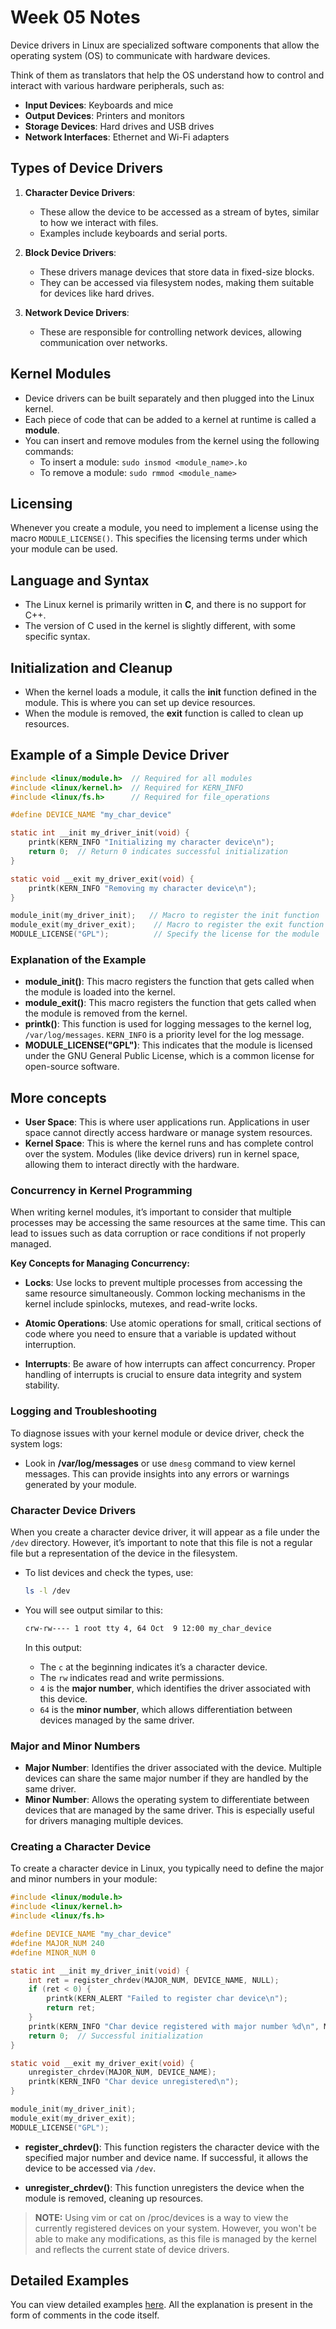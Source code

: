 # Week 05 Notes

Device drivers in Linux are specialized software components that allow the operating system (OS) to communicate with hardware devices.

Think of them as translators that help the OS understand how to control and interact with various hardware peripherals, such as:

- **Input Devices**: Keyboards and mice
- **Output Devices**: Printers and monitors
- **Storage Devices**: Hard drives and USB drives
- **Network Interfaces**: Ethernet and Wi-Fi adapters

## Types of Device Drivers

1. **Character Device Drivers**:

   - These allow the device to be accessed as a stream of bytes, similar to how we interact with files.
   - Examples include keyboards and serial ports.

2. **Block Device Drivers**:

   - These drivers manage devices that store data in fixed-size blocks.
   - They can be accessed via filesystem nodes, making them suitable for devices like hard drives.

3. **Network Device Drivers**:
   - These are responsible for controlling network devices, allowing communication over networks.

## Kernel Modules

- Device drivers can be built separately and then plugged into the Linux kernel.
- Each piece of code that can be added to a kernel at runtime is called a **module**.
- You can insert and remove modules from the kernel using the following commands:
  - To insert a module: `sudo insmod <module_name>.ko`
  - To remove a module: `sudo rmmod <module_name>`

## Licensing

Whenever you create a module, you need to implement a license using the macro `MODULE_LICENSE()`. This specifies the licensing terms under which your module can be used.

## Language and Syntax

- The Linux kernel is primarily written in **C**, and there is no support for C++.
- The version of C used in the kernel is slightly different, with some specific syntax.

## Initialization and Cleanup

- When the kernel loads a module, it calls the **init** function defined in the module. This is where you can set up device resources.
- When the module is removed, the **exit** function is called to clean up resources.

## Example of a Simple Device Driver

```c
#include <linux/module.h>  // Required for all modules
#include <linux/kernel.h>  // Required for KERN_INFO
#include <linux/fs.h>      // Required for file_operations

#define DEVICE_NAME "my_char_device"

static int __init my_driver_init(void) {
    printk(KERN_INFO "Initializing my character device\n");
    return 0;  // Return 0 indicates successful initialization
}

static void __exit my_driver_exit(void) {
    printk(KERN_INFO "Removing my character device\n");
}

module_init(my_driver_init);   // Macro to register the init function
module_exit(my_driver_exit);    // Macro to register the exit function
MODULE_LICENSE("GPL");          // Specify the license for the module
```

### Explanation of the Example

- **module_init()**: This macro registers the function that gets called when the module is loaded into the kernel.
- **module_exit()**: This macro registers the function that gets called when the module is removed from the kernel.
- **printk()**: This function is used for logging messages to the kernel log, `/var/log/messages`. `KERN_INFO` is a priority level for the log message.
- **MODULE_LICENSE("GPL")**: This indicates that the module is licensed under the GNU General Public License, which is a common license for open-source software.

## More concepts

- **User Space**: This is where user applications run. Applications in user space cannot directly access hardware or manage system resources.
- **Kernel Space**: This is where the kernel runs and has complete control over the system. Modules (like device drivers) run in kernel space, allowing them to interact directly with the hardware.

### Concurrency in Kernel Programming

When writing kernel modules, it’s important to consider that multiple processes may be accessing the same resources at the same time. This can lead to issues such as data corruption or race conditions if not properly managed.

**Key Concepts for Managing Concurrency:**

- **Locks**: Use locks to prevent multiple processes from accessing the same resource simultaneously. Common locking mechanisms in the kernel include spinlocks, mutexes, and read-write locks.

- **Atomic Operations**: Use atomic operations for small, critical sections of code where you need to ensure that a variable is updated without interruption.

- **Interrupts**: Be aware of how interrupts can affect concurrency. Proper handling of interrupts is crucial to ensure data integrity and system stability.

### Logging and Troubleshooting

To diagnose issues with your kernel module or device driver, check the system logs:

- Look in **/var/log/messages** or use `dmesg` command to view kernel messages. This can provide insights into any errors or warnings generated by your module.

### Character Device Drivers

When you create a character device driver, it will appear as a file under the `/dev` directory. However, it’s important to note that this file is not a regular file but a representation of the device in the filesystem.

- To list devices and check the types, use:

  ```bash
  ls -l /dev
  ```

- You will see output similar to this:

  ```bash
  crw-rw---- 1 root tty 4, 64 Oct  9 12:00 my_char_device
  ```

  In this output:

  - The `c` at the beginning indicates it’s a character device.
  - The `rw` indicates read and write permissions.
  - `4` is the **major number**, which identifies the driver associated with this device.
  - `64` is the **minor number**, which allows differentiation between devices managed by the same driver.

### Major and Minor Numbers

- **Major Number**: Identifies the driver associated with the device. Multiple devices can share the same major number if they are handled by the same driver.
- **Minor Number**: Allows the operating system to differentiate between devices that are managed by the same driver. This is especially useful for drivers managing multiple devices.

### Creating a Character Device

To create a character device in Linux, you typically need to define the major and minor numbers in your module:

```c
#include <linux/module.h>
#include <linux/kernel.h>
#include <linux/fs.h>

#define DEVICE_NAME "my_char_device"
#define MAJOR_NUM 240
#define MINOR_NUM 0

static int __init my_driver_init(void) {
    int ret = register_chrdev(MAJOR_NUM, DEVICE_NAME, NULL);
    if (ret < 0) {
        printk(KERN_ALERT "Failed to register char device\n");
        return ret;
    }
    printk(KERN_INFO "Char device registered with major number %d\n", MAJOR_NUM);
    return 0;  // Successful initialization
}

static void __exit my_driver_exit(void) {
    unregister_chrdev(MAJOR_NUM, DEVICE_NAME);
    printk(KERN_INFO "Char device unregistered\n");
}

module_init(my_driver_init);
module_exit(my_driver_exit);
MODULE_LICENSE("GPL");
```

- **register_chrdev()**: This function registers the character device with the specified major number and device name. If successful, it allows the device to be accessed via `/dev`.

- **unregister_chrdev()**: This function unregisters the device when the module is removed, cleaning up resources.

> **NOTE:** Using vim or cat on /proc/devices is a way to view the currently registered devices on your system. However, you won't be able to make any modifications, as this file is managed by the kernel and reflects the current state of device drivers.

## Detailed Examples

You can view detailed examples [here](./examples/). All the explanation is present in the form of comments in the code itself.
